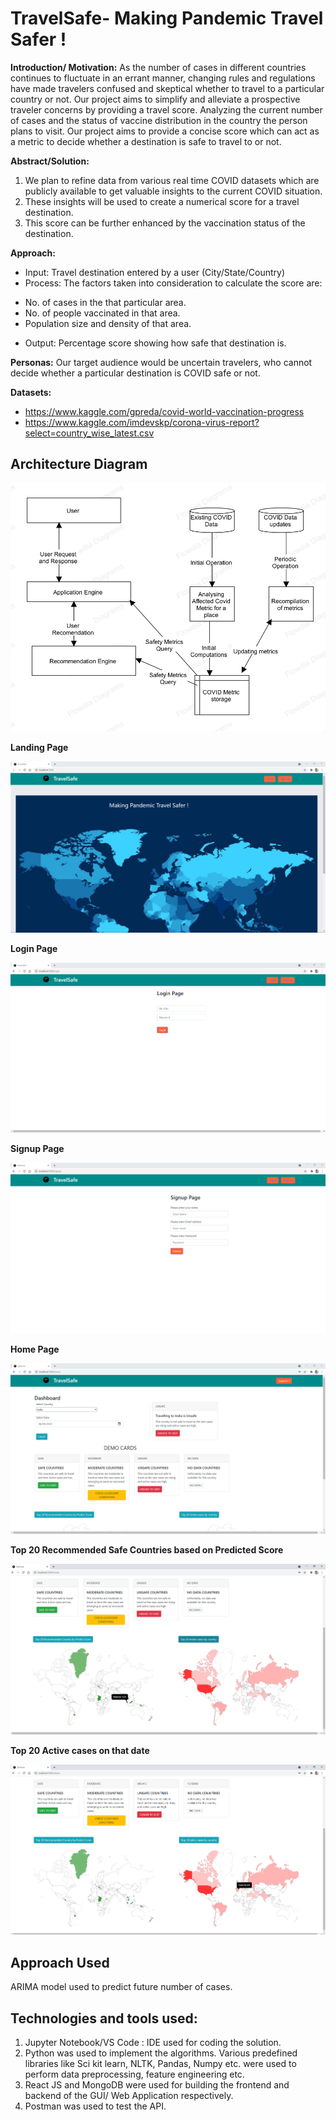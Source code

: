
# TravelSafe- Making Pandemic Travel Safer !

**Introduction/ Motivation:**
As the number of cases in different countries continues to fluctuate in an errant manner, changing rules and regulations have made travelers confused and skeptical whether to travel to a particular country or not. Our project aims to simplify and alleviate a prospective traveler concerns by providing a travel score. Analyzing the current number of cases and the status of vaccine distribution in the country the person plans to visit. Our project aims to provide a concise score which can act as a metric to decide whether a destination is safe to travel to or not.

**Abstract/Solution:**
1.	We plan to refine data from various real time COVID datasets which are publicly available to get valuable insights to the current COVID situation.
2.	These insights will be used to create a numerical score for a travel destination.
3.	This score can be further enhanced by the vaccination status of the destination.

**Approach:**
* Input: Travel destination entered by a user (City/State/Country)
* Process: The factors taken into consideration to calculate the score are: 
- 	No. of cases in the that particular area.
- 	No. of people vaccinated in that area.
- 	Population size and density of that area.
* Output: Percentage score showing how safe that destination is.

**Personas:** 
Our target audience would be  uncertain travelers, who cannot decide whether a particular destination is COVID safe or not.

**Datasets:** 
*	https://www.kaggle.com/gpreda/covid-world-vaccination-progress
*	https://www.kaggle.com/imdevskp/corona-virus-report?select=country_wise_latest.csv

## Architecture Diagram
![](https://github.com/Yusuf-Juzar-Soni/Travel_Safe-/blob/master/Images/project_architecture.png)

**Landing Page**

![](Images/272_landing.png)

**Login Page**

![](Images/272_login.png)

**Signup Page**

![](Images/272_signup.png)

**Home Page**

![](Images/272_home.png)

**Top 20 Recommended Safe Countries based on Predicted Score**

![](Images/272_map.png)

**Top 20 Active cases on that date**

![](Images/272_map2.png)

## Approach Used
ARIMA model used to predict future number of cases.

## Technologies and tools used:
1. Jupyter Notebook/VS Code : IDE used for coding the solution.
2. Python was used to implement the algorithms. Various predefined libraries
like Sci kit learn, NLTK, Pandas, Numpy etc. were used to perform data
preprocessing, feature engineering etc.
3. React JS and MongoDB were used for building the frontend and backend of
the GUI/ Web Application respectively.
4. Postman was used to test the API.

